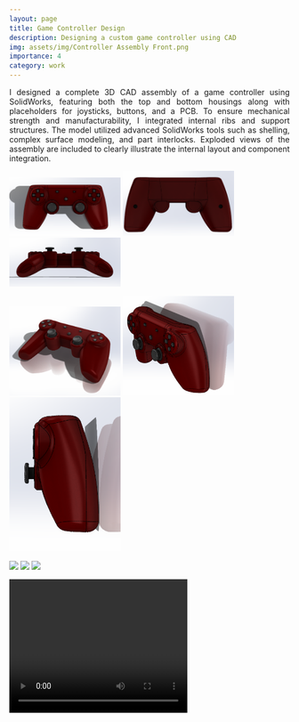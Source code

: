 ```yaml
---
layout: page
title: Game Controller Design
description: Designing a custom game controller using CAD
img: assets/img/Controller Assembly Front.png
importance: 4
category: work
---
```


<div style="text-align: justify;">
I designed a complete 3D CAD assembly of a game controller using SolidWorks, featuring both the top and bottom housings along with placeholders for joysticks, buttons, and a PCB. To ensure mechanical strength and manufacturability, I integrated internal ribs and support structures. The model utilized advanced SolidWorks tools such as shelling, complex surface modeling, and part interlocks. Exploded views of the assembly are included to clearly illustrate the internal layout and component integration.
</div>

<p float="left">
  <img src="assets/img/Controller Assembly Front.png" width="200" />
  <img src="assets/img/Controller Assembly Back.png" width="200" />
  <img src="assets/img/Controller Assembly Plane.png" width="200" />
</p>

<p float="left">
  <img src="assets/img/Controller Assembly Pic 1.png" width="200" />
  <img src="assets/img/Controller Assembly Side 2.png" width="200" />
  <img src="assets/img/Controller Assembly Side.png" width="200" />
</p>

<p float="left">
  <img src="assets/img/Controller Assembly Bottom Front.png" width="200" />
  <img src="assets/img/Controller Assembly Bottom Isometric.png" width="200" />
  <img src="assets/img/Controller Assembly Top Back.png" width="200" />
</p>

<video width="320" height="240" controls>
  <source src="assets/img/Controller Assembly Explode.mp4" type="video/mp4">
</video>
